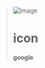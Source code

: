 > ![Image](https://www.google.com/images/branding/googlelogo/2x/googlelogo_color_272x92dp.png)
> # icon
> **google**